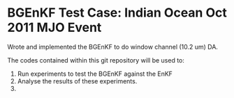# BGEnKF Test Case: Indian Ocean Oct 2011 MJO Event 

Wrote and implemented the BGEnKF to do window channel (10.2 um) DA. 

The codes contained within this git repository will be used to:
1) Run experiments to test the BGEnKF against the EnKF
2) Analyse the results of these experiments.
3)
